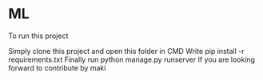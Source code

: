 # ML
To run this project

Simply clone this project and open this folder in CMD
Write pip install -r requirements.txt
Finally run python manage.py runserver
If you are looking forward to contribute by maki
